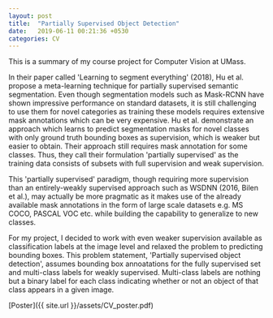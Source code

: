 ```yaml
---
layout: post
title:  "Partially Supervised Object Detection"
date:   2019-06-11 00:21:36 +0530
categories: CV
---
```


This is a summary of my course project for Computer Vision at UMass. 

In their paper called 'Learning to segment everything' (2018), Hu et al. propose a meta-learning technique for partially supervised semantic segmentation. Even though segmentation models such as Mask-RCNN have shown impressive performance on standard datasets, it is still challenging to use them for novel categories as training these models requires extensive mask annotations which can be very expensive. Hu et al. demonstrate an approach which learns to predict segmentation masks for novel classes with only ground truth bounding boxes as supervision, which is weaker but easier to obtain. Their approach still requires mask annotation for some classes. Thus, they call their formulation 'partially supervised' as the training data consists of subsets with full supervision and weak supervision. 

This 'partially supervised' paradigm, though requiring more supervision than an entirely-weakly supervised approach such as WSDNN (2016, Bilen et al.), may actually be more pragmatic as it makes use of the already available mask annotations in the form of large scale datasets e.g. MS COCO, PASCAL VOC etc. while building the capability to generalize to new classes.

For my project, I decided to work with even weaker supervision available as classification labels at the image level and relaxed the problem to predicting bounding boxes. This problem statement, 'Partially supervised object detection', assumes bounding box annoatations for the fully supervised set and multi-class labels for weakly supervised. Multi-class labels are nothing but a binary label for each class indicating whether or not an object of that class appears in a given image. 

[Poster]({{ site.url }}/assets/CV_poster.pdf)


